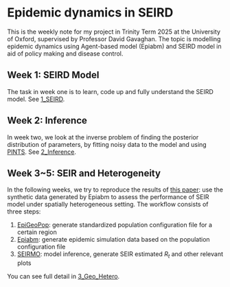 # Epidemic dynamics in SEIRD
This is the weekly note for my project in Trinity Term 2025 at the University of Oxford, supervised by Professor David Gavaghan. The topic is modelling epidemic dynamics using Agent-based model (Epiabm) and SEIRD model in aid of policy making and disease control.

## Week 1: SEIRD Model
The task in week one is to learn, code up and fully understand the SEIRD model. See [1_SEIRD](1_SEIRD).

## Week 2: Inference
In week two, we look at the inverse problem of finding the posterior distribution of parameters, by fitting noisy data to the model and using [PINTS](https://github.com/pints-team/pints/blob/main/examples/stats/beginners-tutorial.ipynb). See [2_Inference](2_Inference).

## Week 3~5: SEIR and Heterogeneity
In the following weeks, we try to reproduce the results of [this paper](https://arxiv.org/pdf/2503.04648): use the synthetic data generated by Epiabm to assess the performance of SEIR model under spatially heterogeneous setting. The workflow consists of three steps:
1. [EpiGeoPop](https://github.com/SABS-R3-Epidemiology/EpiGeoPop): generate standardized population configuration file for a certain region
2. [Epiabm](https://github.com/SABS-R3-Epidemiology/epiabm): generate epidemic simulation data based on the population configuration file
3. [SEIRMO](https://github.com/SABS-R3-Epidemiology/seirmo/blob/main/examples/epiabm_rt_inference/northern_ireland/northern_ireland_rt_inference.ipynb): model inference, generate SEIR estimated $R_t$ and other relevant plots

You can see full detail in [3_Geo_Hetero](3_Geo_Hetero).
